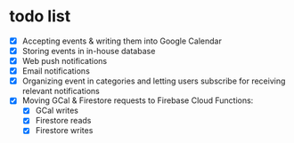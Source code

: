 # todo list
* [x] Accepting events & writing them into Google Calendar
* [x] Storing events in in-house database
* [x] Web push notifications
* [x] Email notifications
* [x] Organizing event in categories and letting users subscribe for receiving relevant notifications		
* [x] Moving GCal & Firestore requests to Firebase Cloud Functions:
  * [x] GCal writes
  * [x] Firestore reads
  * [x] Firestore writes
